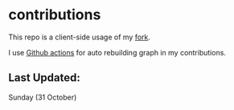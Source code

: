 # contributions

This repo is a client-side usage of my [fork](https://github.com/pustovitDmytro/awesome-contributions).

I use [Github actions](https://docs.github.com/en/actions) for auto rebuilding graph in my contributions.

## Last Updated:

Sunday (31 October)
